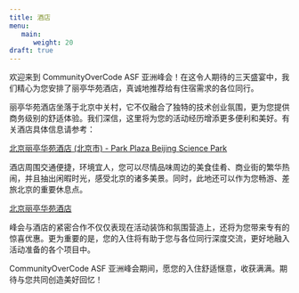 ```yaml
---
title: 酒店
menu:
   main:
      weight: 20
draft: true      
---
```


欢迎来到 CommunityOverCode ASF 亚洲峰会！在这令人期待的三天盛宴中，我们精心为您安排了丽亭华苑酒店，真诚地推荐给有住宿需求的各位同行。

丽亭华苑酒店坐落于北京中关村，它不仅融合了独特的技术创业氛围，更为您提供商务级别的舒适体验。我们深信，这里将为您的活动经历增添更多便利和美好。有关酒店具体信息请参考：

[北京丽亭华苑酒店 (北京市) - Park Plaza Beijing Science Park](https://cn.tripadvisor.com/Hotel_Review-g294212-d306485-Reviews-Park_Plaza_Beijing_Science_Park-Beijing.html)

酒店周围交通便捷，环境宜人，您可以尽情品味周边的美食佳肴、商业街的繁华热闹，并且抽出闲暇时光，感受北京的诸多美景。同时，此地还可以作为您畅游、差旅北京的重要休息点。

[北京丽亭华苑酒店](https://goo.gl/maps/F3E3TYVvWABvRrf48)

峰会与酒店的紧密合作不仅仅表现在活动装饰和氛围营造上，还将为您带来专有的惊喜优惠。更为重要的是，您的入住将有助于您与各位同行深度交流，更好地融入活动准备的各个项目中。

CommunityOverCode ASF 亚洲峰会期间，愿您的入住舒适惬意，收获满满。期待与您共同创造美好回忆！
